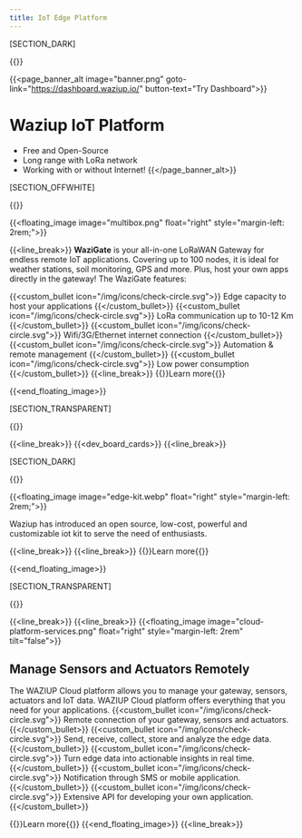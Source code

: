 ```yaml
---
title: IoT Edge Platform
---
```


[SECTION_DARK]

{{<title line-style="visibility: hidden">}}
## DEVELOP, DEPLOY, CONNECT !
{{</title>}}

{{<page_banner_alt  image="banner.png" goto-link="https://dashboard.waziup.io/" button-text="Try Dashboard">}}

# Waziup IoT Platform
- Free and Open-Source
- Long range with LoRa network
- Working with or without Internet!
{{</page_banner_alt>}}

[SECTION_OFFWHITE]

{{<title >}}
### Edge Gateway
{{</title>}}

{{<floating_image image="multibox.png" float="right" style="margin-left: 2rem;">}}


{{<line_break>}}
**WaziGate** is your all-in-one LoRaWAN Gateway for endless remote IoT applications. Covering up to 100 nodes, it is ideal for weather stations, soil monitoring, GPS and more. Plus, host your own apps directly in the gateway! The WaziGate features:

{{<custom_bullet icon="/img/icons/check-circle.svg">}}
Edge capacity to host your applications
{{</custom_bullet>}}
{{<custom_bullet icon="/img/icons/check-circle.svg">}}
LoRa communication up to 10-12 Km
{{</custom_bullet>}}
{{<custom_bullet icon="/img/icons/check-circle.svg">}}
Wifi/3G/Ethernet internet connection
{{</custom_bullet>}}
{{<custom_bullet icon="/img/icons/check-circle.svg">}}
Automation & remote management
{{</custom_bullet>}}
{{<custom_bullet icon="/img/icons/check-circle.svg">}}
Low power consumption
{{</custom_bullet>}}
{{<line_break>}}
{{<button-learn-more link="/iot-edge-platform/wazigate" color="blm-orange">}}Learn more{{</button-learn-more>}}




{{<end_floating_image>}}

[SECTION_TRANSPARENT]

{{<title>}}
### Our Development Boards
{{</title>}}

{{<line_break>}}
{{<dev_board_cards>}}
{{<line_break>}}

[SECTION_DARK]

{{<title line-style="border-color: #fff">}}
## WaziDev IoT Prototyping Kit
{{</title>}}

{{<floating_image image="edge-kit.webp" float="right" style="margin-left: 2rem;">}}


Waziup has introduced an open source, low-cost, powerful and customizable iot kit to serve the need of enthusiasts.

{{<line_break>}}
{{<line_break>}}
{{<button-learn-more link="/iot-edge-platform/prototyping-kit" color="blm-orange">}}Learn more{{</button-learn-more>}}

{{<end_floating_image>}}

[SECTION_TRANSPARENT]

<!-- {{<cp_circular_cards>}} -->
{{<title>}} 
## Cloud Platform 
{{</title>}}

{{<line_break>}}
{{<line_break>}}
{{<floating_image image="cloud-platform-services.png" float="right" style="margin-left: 2rem" tilt="false">}}

## Manage Sensors and Actuators Remotely
The WAZIUP Cloud platform allows you to manage your gateway, sensors, actuators and IoT data. WAZIUP Cloud platform offers everything that you need for your applications.
{{<custom_bullet icon="/img/icons/check-circle.svg">}}
Remote connection of your gateway, sensors and actuators.
{{</custom_bullet>}}
{{<custom_bullet icon="/img/icons/check-circle.svg">}}
Send, receive, collect, store and analyze the edge data.
{{</custom_bullet>}}
{{<custom_bullet icon="/img/icons/check-circle.svg">}}
Turn edge data into actionable insights in real time.
{{</custom_bullet>}}
{{<custom_bullet icon="/img/icons/check-circle.svg">}}
Notification through SMS or mobile application.
{{</custom_bullet>}}
{{<custom_bullet icon="/img/icons/check-circle.svg">}}
Extensive API for developing your own application.
{{</custom_bullet>}}

{{<button-learn-more link="#" color="blm-orange">}}Learn more{{</button-learn-more>}}
{{<end_floating_image>}}
{{<line_break>}}

<!-- {{<subscribe_section>}} -->